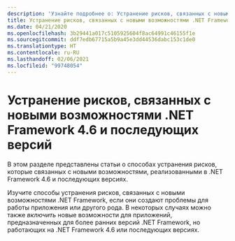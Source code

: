 ```yaml
---
description: 'Узнайте подробнее о: Устранение рисков, связанных с новыми возможностями .NET Framework 4.6 и последующих версий'
title: Устранение рисков, связанных с новыми возможностями .NET Framework
ms.date: 04/21/2020
ms.openlocfilehash: 3b29441a017c5105925604f8ac64991c46155f1e
ms.sourcegitcommit: ddf7edb67715a5b9a45e3dd44536dabc153c1de0
ms.translationtype: HT
ms.contentlocale: ru-RU
ms.lasthandoff: 02/06/2021
ms.locfileid: "99748054"
---
```

# <a name="mitigate-new-behaviors-in-net-framework-46-and-later"></a>Устранение рисков, связанных с новыми возможностями .NET Framework 4.6 и последующих версий

В этом разделе представлены статьи о способах устранения рисков, которые связанных с новыми возможностями, реализованными в .NET Framework 4.6 и последующих версиях.

Изучите способы устранения рисков, связанных с новыми возможностями .NET Framework, если они создают проблемы для работы приложения или другого рода. В некоторых случаях можно также *включить* новые возможности для приложений, предназначенных для более ранних версий .NET Framework, но работающих на .NET Framework 4.6 или последующих версиях.
